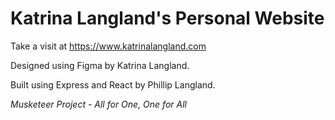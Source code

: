 # Katrina Langland's Personal Website

Take a visit at https://www.katrinalangland.com

Designed using Figma by Katrina Langland.

Built using Express and React by Phillip Langland.

*Musketeer Project - All for One, One for All*

